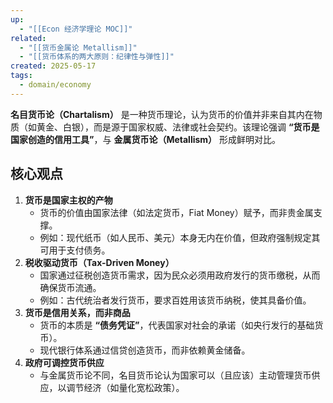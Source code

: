 ```yaml
---
up:
  - "[[Econ 经济学理论 MOC]]"
related:
  - "[[货币金属论 Metallism]]"
  - "[[货币体系的两大原则：纪律性与弹性]]"
created: 2025-05-17
tags:
  - domain/economy
---
```

**名目货币论（Chartalism）** 是一种货币理论，认为货币的价值并非来自其内在物质（如黄金、白银），而是源于国家权威、法律或社会契约。该理论强调 **“货币是国家创造的信用工具”**，与 **金属货币论（Metallism）** 形成鲜明对比。

## **核心观点**

1. **货币是国家主权的产物**
    - 货币的价值由国家法律（如法定货币，Fiat Money）赋予，而非贵金属支撑。
    - 例如：现代纸币（如人民币、美元）本身无内在价值，但政府强制规定其可用于支付债务。
2. **税收驱动货币（Tax-Driven Money）**
    - 国家通过征税创造货币需求，因为民众必须用政府发行的货币缴税，从而确保货币流通。
    - 例如：古代统治者发行货币，要求百姓用该货币纳税，使其具备价值。
3. **货币是信用关系，而非商品**
    - 货币的本质是 **“债务凭证”**，代表国家对社会的承诺（如央行发行的基础货币）。
    - 现代银行体系通过信贷创造货币，而非依赖黄金储备。
4. **政府可调控货币供应**
    - 与金属货币论不同，名目货币论认为国家可以（且应该）主动管理货币供应，以调节经济（如量化宽松政策）。